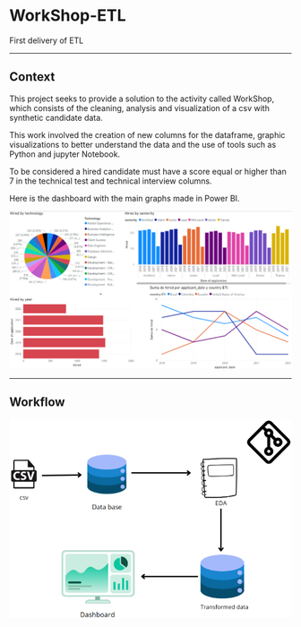 # WorkShop-ETL
First delivery of ETL

---
## Context
This project seeks to provide a solution to the activity called WorkShop, which consists of the cleaning, analysis and visualization of a csv with synthetic candidate data.

This work involved the creation of new columns for the dataframe, graphic visualizations to better understand the data and the use of tools such as Python and jupyter Notebook.

To be considered a hired candidate must have a score equal or higher than 7 in the technical test and technical interview columns.

Here is the dashboard with the main graphs made in Power BI. 

![Dasboard by Power BI](Dashboard/Dashboard.png)

---
## Workflow
![workflow](Dashboard/Workflow.png)
